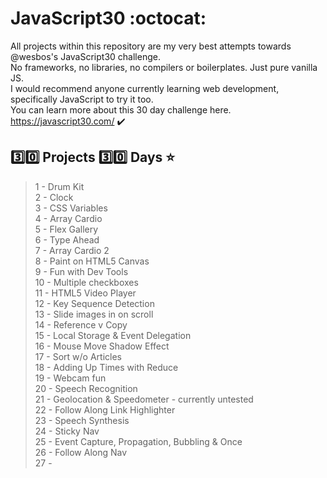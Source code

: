 # JavaScript30 :octocat:

All projects within this repository are my very best attempts towards @wesbos's JavaScript30 challenge.  
No frameworks, no libraries, no compilers or boilerplates. Just pure vanilla JS.  
I would recommend anyone currently learning web development, specifically JavaScript to try it too.   
You can learn more about this 30 day challenge here.  
https://javascript30.com/ :heavy_check_mark:

## :three::zero: Projects :three::zero: Days :star:
>1 - Drum Kit  
>2 - Clock  
>3 - CSS Variables  
>4 - Array Cardio  
>5 - Flex Gallery  
>6 - Type Ahead  
>7 - Array Cardio 2  
>8 - Paint on HTML5 Canvas  
>9 - Fun with Dev Tools  
>10 - Multiple checkboxes  
>11 - HTML5 Video Player  
>12 - Key Sequence Detection  
>13 - Slide images in on scroll  
>14 - Reference v Copy  
>15 - Local Storage & Event Delegation  
>16 - Mouse Move Shadow Effect  
>17 - Sort w/o Articles  
>18 - Adding Up Times with Reduce  
>19 - Webcam fun  
>20 - Speech Recognition  
>21 - Geolocation & Speedometer - currently untested  
>22 - Follow Along Link Highlighter  
>23 - Speech Synthesis  
>24 - Sticky Nav  
>25 - Event Capture, Propagation, Bubbling & Once  
>26 - Follow Along Nav  
>27 - 
